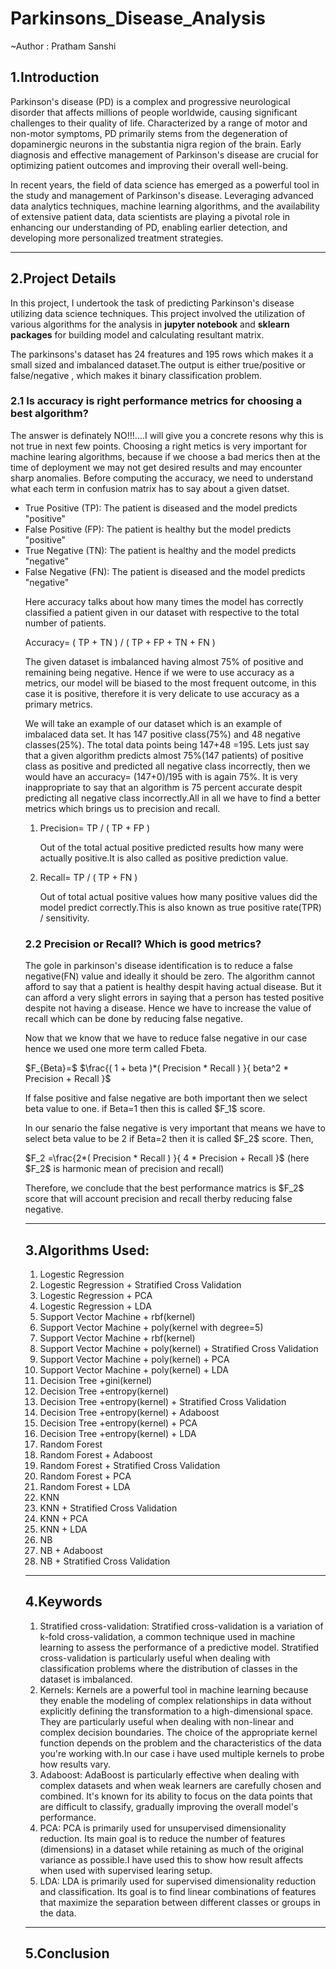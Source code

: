 # Parkinsons_Disease_Analysis
~Author : Pratham Sanshi
## 1.Introduction
<p>
  Parkinson's disease (PD) is a complex and progressive neurological disorder that affects millions of people worldwide, 
  causing significant challenges to their quality of life. Characterized by a range of motor and non-motor symptoms, PD primarily 
  stems from the degeneration of dopaminergic neurons in the substantia nigra region of the brain. Early diagnosis and effective management 
  of Parkinson's disease are 
  crucial for optimizing patient outcomes and improving their overall well-being.
</p>
<p>
  In recent years, the field of data science has emerged as a powerful tool in the study and management of Parkinson's disease. 
  Leveraging advanced data analytics techniques, machine learning algorithms, and the availability of extensive patient data, data 
  scientists are playing a pivotal role in enhancing our understanding of PD, enabling earlier detection, 
  and developing more personalized treatment strategies.
</p>
<hr>

## 2.Project Details
<p>
  In this project, I undertook the task of predicting Parkinson's disease utilizing data science techniques.
  This project involved the utilization of various algorithms for the analysis in <b>jupyter notebook</b> and <b>sklearn packages</b> for building model and calculating resultant matrix. 
</p>
<p>
  The parkinsons's dataset has 24 freatures and 195 rows which makes it a small sized and imbalanced dataset.The output is either true/positive or false/negative , which makes it binary classification problem.
</p>

### 2.1 Is accuracy is right performance metrics for choosing a best algorithm?
<p>
  The answer is definately NO!!!....I will give you a concrete resons why this is not true in next few points.
  Choosing a right metics is very important for machine learing algorithms, because if we choose a bad merics then at the time of deployment 
  we may not get desired results and may encounter sharp anomalies.
   Before computing the accuracy, we need to understand what each term in confusion matrix has to say 
  about a given datset.
</p>
   <ul>
  <li>True Positive (TP): The patient is diseased and the model predicts "positive"</li>
  <li>False Positive (FP): The patient is healthy but the model predicts "positive"</li>
  <li>True Negative (TN): The patient is healthy and the model predicts "negative"</li>
  <li>False Negative (FN): The patient is diseased and the model predicts "negative"</li>
  </ul>

  <ol> 
    <p>Here accuracy talks about how many times the model has correctly classified a patient given in our dataset with 
    respective to the total number of patients.
      </p>
Accuracy= ( TP + TN ) / ( TP + FP + TN + FN )
<p>
  The given dataset is imbalanced having almost 75% of positive and remaining being negative.
    Hence if we were to use accuracy as a metrics, our model will be biased to the most frequent outcome, in this case it is positive, 
    therefore it is very delicate to use accuracy as a primary  metrics.</p>
      <p>
        We will take an example of our dataset which is an example of imbalaced data set. It has 147 positive class(75%) and 48 negative classes(25%). The total data points being 147+48 =195.
        Lets just say that a given algorithm predicts almost 75%(147 patients) of positive class as positive and predicted all negative class incorrectly, then 
        we would have an accuracy= (147+0)/195  with is again 75%. It is very inappropriate to say that an algorithm is 75 percent accurate despit predicting all negative class incorrectly.All in all we have to find a better metrics which brings us to precision and recall.
      </p>
    <ol>
  
  <li>Precision= TP / ( TP + FP )
  <p>
    Out of the total actual positive predicted results how many were actually positive.It is also called as positive prediction value.  
  </p>
</li> 
 
   <li>Recall= TP / ( TP + FN )
  <p>
   Out of total actual positive values how many positive values did the model predict correctly.This is also known as true positive rate(TPR) / sensitivity.</li>  </p>
  </ol>
  
### 2.2 Precision or Recall? Which is good metrics? 
  <p>
    The gole in parkinson's disease identification is to reduce a false negative(FN) value and ideally it should be zero. The algorithm cannot afford to say that a patient 
    is healthy despit having actual disease. But it can afford a very slight errors in saying that a person has tested positive despite not having a disease. Hence we have 
    to increase the value of recall which can be done by reducing false negative.
  </p>
  <p>
    Now that we know that we have to reduce false negative in our case hence we used one more term called Fbeta.
  </p>
  
 <p>
   $F_{Beta}=$
     $\frac{( 1 + beta )*( Precision  *  Recall ) }{ beta^2 * Precision + Recall }$
   <p>
If false positive and false negative are both important then we select beta value to one.
  if Beta=1 then this is called $F_1$ score. </p>
<p>In our senario the false negative is very important that means we have to select beta value to be 2
   if Beta=2 then it is called $F_2$ score.
   Then,</p>
   <p>
   $F_2 =\frac{2*( Precision  *  Recall ) }{ 4 * Precision + Recall }$ (here $F_2$ is harmonic mean of precision and recall)
     </p>
     <p>Therefore, we conclude that the best performance matrics is $F_2$ score that will account precision and recall therby reducing false negative.</p>
<hr>

  ## 3.Algorithms Used:
  <ol>
<li>Logestic Regression</li>
<li>Logestic Regression + Stratified Cross Validation</li>
<li>Logestic Regression + PCA</li>
<li>Logestic Regression + LDA</li>
<li>Support Vector Machine + rbf(kernel)</li>
<li>Support Vector Machine + poly(kernel with degree=5)</li>
<li>Support Vector Machine + rbf(kernel)</li>
<li>Support Vector Machine + poly(kernel) + Stratified Cross Validation</li>
<li>Support Vector Machine + poly(kernel) + PCA</li>
<li>Support Vector Machine + poly(kernel) + LDA</li>
<li>Decision Tree +gini(kernel)</li>
<li>Decision Tree +entropy(kernel)</li>
<li>Decision Tree +entropy(kernel) + Stratified Cross Validation</li>
<li>Decision Tree +entropy(kernel) + Adaboost</li>
<li>Decision Tree +entropy(kernel) + PCA</li>
<li>Decision Tree +entropy(kernel) + LDA</li>
<li>Random Forest</li>
<li>Random Forest + Adaboost</li>
<li>Random Forest + Stratified Cross Validation</li>
<li>Random Forest + PCA</li>
<li>Random Forest + LDA</li>
<li>KNN</li>
<li>KNN + Stratified Cross Validation</li>
<li>KNN + PCA</li>
<li>KNN + LDA</li>
<li>NB</li>
<li>NB + Adaboost</li>
<li>NB + Stratified Cross Validation</li>
  </ol>
  <hr>
  
## 4.Keywords
<ol>
  <li>
    Stratified cross-validation: Stratified cross-validation is a variation of k-fold cross-validation, a common technique used in machine learning to assess the performance of a predictive model. Stratified cross-validation is particularly useful when dealing with classification problems where the distribution of classes in the dataset is imbalanced.
</li>
  
  <li>
    Kernels: Kernels are a powerful tool in machine learning because they enable the modeling of complex relationships in data without explicitly defining the transformation to a high-dimensional space. They are particularly useful when dealing with non-linear and complex decision boundaries. The choice of the appropriate kernel function depends on the problem and the characteristics of the data you're working with.In our case i have used multiple kernels to probe how results vary.
  </li>
  
  <li>
    Adaboost: AdaBoost is particularly effective when dealing with complex datasets and when weak learners are carefully chosen and combined. It's known for its ability to focus on the data points that are difficult to classify, gradually improving the overall model's performance. 
  </li>
  
  <li>
    PCA: PCA is primarily used for unsupervised dimensionality reduction. Its main goal is to reduce the number of features (dimensions) in a dataset while retaining as much of the original variance as possible.I have used this to show how result affects when used with supervised learing setup.
  </li>
  
  <li>
    LDA: LDA is primarily used for supervised dimensionality reduction and classification. Its goal is to find linear combinations of features that maximize the separation between different classes or groups in the data.
  </li>
  
</ol>

<hr>

## 5.Conclusion

    





  


  




